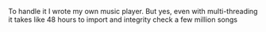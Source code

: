 To handle it I wrote my own music player. But yes, even with multi-threading it takes like 48 hours to import and integrity check a few million songs
